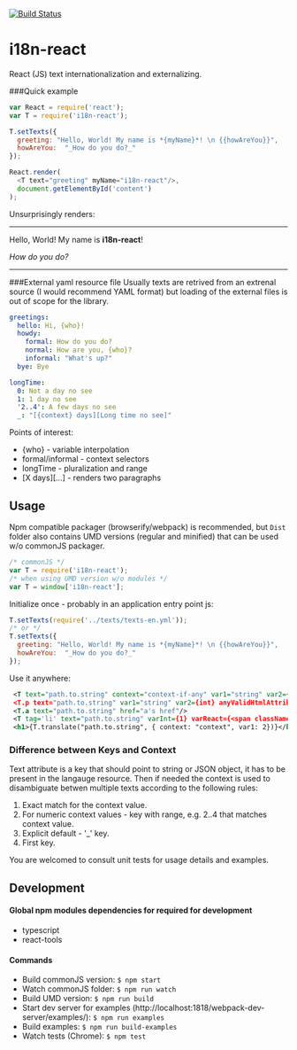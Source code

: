 [![Build Status](https://travis-ci.org/alexdrel/i18n-react.svg?branch=master)](https://travis-ci.org/alexdrel/i18n-react)

i18n-react
===
React (JS) text internationalization and externalizing.

###Quick example

```js
var React = require('react');
var T = require('i18n-react');

T.setTexts({
  greeting: "Hello, World! My name is *{myName}*! \n {{howAreYou}}",
  howAreYou:  "_How do you do?_"
});

React.render(
  <T text="greeting" myName="i18n-react"/>,
  document.getElementById('content')
);
```

Unsurprisingly renders:
********
Hello, World! My name is **i18n-react**!

_How do you do?_

********

###External yaml resource file
Usually texts are retrived from an extrenal source (I would recommend YAML format) but
loading of the external files is out of scope for the library.

```yaml
greetings:
  hello: Hi, {who}!
  howdy:
    formal: How do you do?
    normal: How are you, {who}?
    informal: "What's up?"
  bye: Bye

longTime:
  0: Not a day no see
  1: 1 day no see
  '2..4': A few days no see
  _: "[{context} days][Long time no see]"
```

Points of interest:
* {who} - variable interpolation
* formal/informal - context selectors
* longTime - pluralization and range
* [X days][...] - renders two paragraphs


## Usage
Npm compatible packager (browserify/webpack) is recommended, but ```Dist``` folder also contains UMD versions
(regular and minified) that can be used w/o commonJS packager.

```js
/* commonJS */
var T = require('i18n-react');
/* when using UMD version w/o modules */
var T = window['i18n-react'];
```


Initialize once - probably in an application entry point js:
```js
T.setTexts(require('../texts/texts-en.yml'));
/* or */
T.setTexts({
  greeting: "Hello, World! My name is *{myName}*! \n {{howAreYou}}",
  howAreYou:  "_How do you do?_"
});
```

Use it anywhere:
```xml
 <T text="path.to.string" context="context-if-any" var1="string" var2={int} var3={ReactElement}/>
 <T.p text="path.to.string" var1="string" var2={int} anyValidHtmlAttribute="p.will.have.it"/>
 <T.a text="path.to.string" href="a's href"/>
 <T tag='li' text="path.to.string" varInt={1} varReact={<span className="c">X</span>}/>
 <h1>{T.translate("path.to.string", { context: "context", var1: 2})}</h1>
```

### Difference between Keys and Context
Text attribute is a key that should point to string or JSON object, it has to be present in the langauge resource.
Then if needed the context is used to disambiguate betwen multiple texts according to the following rules:
1. Exact match for the context value.
1. For numeric context values - key with range, e.g. 2..4 that matches context value.
1. Explicit default - '_' key.
1. First key.

You are welcomed to consult unit tests for usage details and examples.

## Development
#### Global npm modules dependencies for required for development
- typescript
- react-tools

#### Commands
* Build commonJS version:  ```$ npm start```
* Watch commonJS folder:  ```$ npm run watch```
* Build UMD version:  ```$ npm run build```
* Start dev server for examples (http://localhost:1818/webpack-dev-server/examples/): ```$ npm run examples```
* Build examples: ```$ npm run build-examples```
* Watch tests (Chrome): ```$ npm test```


